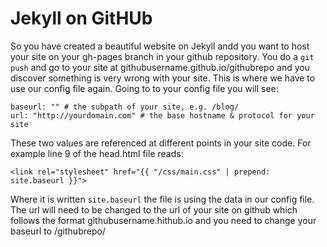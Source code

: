 # Jekyll on GitHUb

So you have created a beautiful website on Jekyll andd you want to host your site on your gh-pages branch in your github repository. You do a `git push` and go to your site at githubusername.github.io/githubrepo and you discover something is very wrong with your site. This is where we have to use our config file again. Going to to your config file you will see:

    baseurl: "" # the subpath of your site, e.g. /blog/
    url: "http://yourdomain.com" # the base hostname & protocol for your site
    
These two values are referenced at different points in your site code. For example line 9 of the head.html file reads:

    <link rel="stylesheet" href="{{ "/css/main.css" | prepend: site.baseurl }}">

Where it is written `site.baseurl` the file is using the data in our config file. The url will need to be changed to the url of your site on github which follows the format githubusername.hithub.io and you need to change your baseurl to /githubrepo/ 